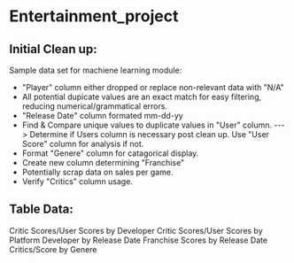 # Entertainment_project

## Initial Clean up: 
Sample data set for machiene learning module:
- "Player" column either dropped or replace non-relevant data with "N/A"
- All potential dupicate values are an exact match for easy filtering, reducing numerical/grammatical errors.
- "Release Date" column formated mm-dd-yy
- Find & Compare unique values to duplicate values in "User" column.
---> Determine if Users column is necessary post clean up. Use "User Score" column for analysis if not. 
- Format "Genere" column for catagorical display.
- Create new column determining "Franchise"
- Potentially scrap data on sales per game.
- Verify "Critics" column usage. 

## Table Data: 
Critic Scores/User Scores by Developer 
Critic Scores/User Scores by Platform 
Developer by Release Date 
Franchise Scores by Release Date 
Critics/Score by Genere 


